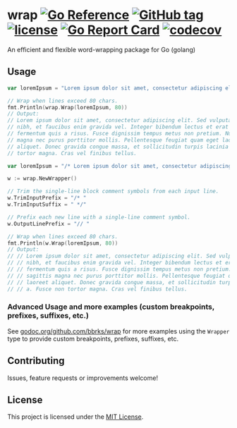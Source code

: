 # wrap [![Go Reference](https://pkg.go.dev/badge/github.com/bbrks/wrap/v2.svg)](https://pkg.go.dev/github.com/bbrks/wrap/v2) [![GitHub tag](https://img.shields.io/github/tag/bbrks/wrap.svg)](https://github.com/bbrks/wrap/releases) [![license](https://img.shields.io/github/license/bbrks/wrap.svg)](https://github.com/bbrks/wrap/blob/master/LICENSE) [![Go Report Card](https://goreportcard.com/badge/github.com/bbrks/wrap)](https://goreportcard.com/report/github.com/bbrks/wrap) [![codecov](https://codecov.io/gh/bbrks/wrap/branch/master/graph/badge.svg)](https://codecov.io/gh/bbrks/wrap)

An efficient and flexible word-wrapping package for Go (golang)

## Usage

```go
var loremIpsum = "Lorem ipsum dolor sit amet, consectetur adipiscing elit. Sed vulputate quam nibh, et faucibus enim gravida vel. Integer bibendum lectus et erat semper fermentum quis a risus. Fusce dignissim tempus metus non pretium. Nunc sagittis magna nec purus porttitor mollis. Pellentesque feugiat quam eget laoreet aliquet. Donec gravida congue massa, et sollicitudin turpis lacinia a. Fusce non tortor magna. Cras vel finibus tellus."

// Wrap when lines exceed 80 chars.
fmt.Println(wrap.Wrap(loremIpsum, 80))
// Output:
// Lorem ipsum dolor sit amet, consectetur adipiscing elit. Sed vulputate quam
// nibh, et faucibus enim gravida vel. Integer bibendum lectus et erat semper
// fermentum quis a risus. Fusce dignissim tempus metus non pretium. Nunc sagittis
// magna nec purus porttitor mollis. Pellentesque feugiat quam eget laoreet
// aliquet. Donec gravida congue massa, et sollicitudin turpis lacinia a. Fusce non
// tortor magna. Cras vel finibus tellus.
```

```go
var loremIpsum = "/* Lorem ipsum dolor sit amet, consectetur adipiscing elit. Sed vulputate quam nibh, et faucibus enim gravida vel. Integer bibendum lectus et erat semper fermentum quis a risus. Fusce dignissim tempus metus non pretium. Nunc sagittis magna nec purus porttitor mollis. Pellentesque feugiat quam eget laoreet aliquet. Donec gravida congue massa, et sollicitudin turpis lacinia a. Fusce non tortor magna. Cras vel finibus tellus. */"

w := wrap.NewWrapper()

// Trim the single-line block comment symbols from each input line.
w.TrimInputPrefix = "/* "
w.TrimInputSuffix = " */"

// Prefix each new line with a single-line comment symbol.
w.OutputLinePrefix = "// "

// Wrap when lines exceed 80 chars.
fmt.Println(w.Wrap(loremIpsum, 80))
// Output:
// // Lorem ipsum dolor sit amet, consectetur adipiscing elit. Sed vulputate quam
// // nibh, et faucibus enim gravida vel. Integer bibendum lectus et erat semper
// // fermentum quis a risus. Fusce dignissim tempus metus non pretium. Nunc
// // sagittis magna nec purus porttitor mollis. Pellentesque feugiat quam eget
// // laoreet aliquet. Donec gravida congue massa, et sollicitudin turpis lacinia
// // a. Fusce non tortor magna. Cras vel finibus tellus.
```

### Advanced Usage and more examples (custom breakpoints, prefixes, suffixes, etc.)

See [godoc.org/github.com/bbrks/wrap](https://godoc.org/github.com/bbrks/wrap) for more examples using the `Wrapper` type to provide custom breakpoints, prefixes, suffixes, etc.

## Contributing

Issues, feature requests or improvements welcome!

## License
This project is licensed under the [MIT License](LICENSE).

